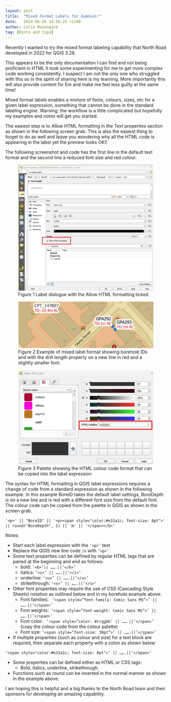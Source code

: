 ```yaml
---
layout: post
title:  "Mixed Format Labels for dummies!"
date:   2024-06-26 14:56:25 +1100
author: Colin Mazengarb
tag: [Hints and tips]
---
```


Recently I wanted to try the mixed format labeling capability that North Road developed in 2022 for QGIS 3.28.

This appears to be the only documentation I can find and not being proficient in HTML it took some experimenting for me to get more complex code working consistently. I suspect I am not the only one who struggled with this so in the spirit of sharing here is my learning. More importantly this will also provide content for Em and make me feel less guilty at the same time!   

Mixed format labels enables a mixture of fonts, colours, sizes, etc for a given label expression, something that cannot be done in the standard labeling engine. Warning: the workflow is a little complicated but hopefully my examples and notes will get you started.  

The easiest step is to Allow HTML formatting in the Text properties section as shown in the following screen grab. This is also the easiest thing to forget to do as well and leave you wondering why all the HTML code is appearing in the label yet the preview looks OK!!  

The following screenshot and code has the first line in the default text format and the second line a reduced font size and red colour.  

  <figure>
    <img class="centered-image" src="/assets/img/posts/fig1_cm2.png" alt= "Figure 1"/>
    <figcaption>Figure 1 Label dialogue with the Allow HTML formatting ticked</figcaption>
    </figure>

  <figure>
    <img class="centered-image" src="/assets/img/posts/fig2_cm.png" alt= "Figure 2"/>
    <figcaption>Figure 2 Example of mixed label format showing borehole IDs and with the drill length property on a new line in red and a slightly smaller font.</figcaption>
    </figure>

  <figure>
    <img class="centered-image" src="/assets/img/posts/fig3_cm.png" alt= "Figure 3"/>
    <figcaption>Figure 3 Palette showing the HTML colour code format that can be copied into the label expression</figcaption>
    </figure>

The syntax for HTML formatting in QGIS label expressions requires a change of code from a standard expression as shown in the following example. In this example BoreID takes the default label settings, BoreDepth is on a new line and is red with a different font size from the default font. The colour code can be copied from the palette in QGIS as shown in the screen grab.  

````
'<p>' || "BoreID" || '<p><span style="color:#e31a1c; font-size: 8pt">' || round("BoreDepth", 1) || 'm' || '</span></b>'
````

Notes:  
- Start each label expression with the ````‘<p>’```` text
- Replace the QGIS new line code ````/n```` with ````‘<p>’````
- Some text properties can be defined by regular HTML tags that are paired at the beginning and end as follows:
  - bold:    ````‘<b>’|| …….||’</b>’````
  - italics: ````‘<i>’ || …….||’</i>’````
  - underline: ````‘<u>’ || …….||’</u>’````
  - strikethrough: ````‘<s>’ || …….||’</s>’````
- Other font properties may require the use of CSS (Cascading Style Sheets) notation as outlined below and in my borehole example above. 
  - Font families: ```` ‘<span style=”font-family: Comic Sans MS”>’ || …….||’</span>’````
  - Font weights:```` ‘<span style=”font-weight: Comic Sans MS”>’ || …….||’</span>’````
  - Font color: ```` ‘<span style=”color: #rrggbb’ || …….||’</span>’```` (copy the colour code from the colour palette)
  - Font size: ````‘<span style=”font-size: 30pt”>’ || …….||’</span>’````
- If multiple properties (such as colour and size) for a text block are required, then separate each property with a colon as shown below
````
‘<span style="color:#e31a1c; font-size: 8pt">’ || …….||’</span>’
````
- Some properties can be defined either as HTML or CSS tags:
  - Bold, italics, underline, strikethrough.
- Functions such as round can be inserted in the normal manner as shown in the example above.
   
I am hoping this is helpful and a big thanks to the North Road team and their sponsors for developing an amazing capability.
